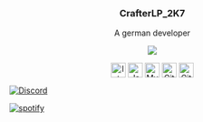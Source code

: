 
<br />
<p align="center">

  <h3 align="center">CrafterLP_2K7</h3>

  


  <p align="center">
    A german developer
    <br />
  
  

  <p align="center"> <img src="https://komarev.com/ghpvc/?username=CrafterLP2007&label=Profile%20views&color=0e75b6&style=flat" /> 

    

    
    
  <br />
    <div align="center">
  <img align="center" alt="Intellij" width="26px" src="https://cdn.iconscout.com/icon/free/png-512/intellij-idea-569199.png" />
  <img align="center" alt="Java" width="26px" src="https://upload-icon.s3.us-east-2.amazonaws.com/uploads/icons/png/378554371540553613-512.png" />
  <img align="center" alt="MySQL" width="26px" src="https://cdn-icons-png.flaticon.com/128/3161/3161158.png" />
  <img align="center" alt="Git" width="26px" src="https://upload.wikimedia.org/wikipedia/commons/thumb/3/3f/Git_icon.svg/1024px-Git_icon.svg.png" />
  <img align="center" alt="GitHub" width="26px" src="https://icon-library.com/images/github_png63.png" />
  </div>
  </p> 
</p>


[![Discord][discord-shield]][discord-url]

 

 [![spotify][spotify-shield]][spotify-url]

 

 

 

[discord-shield]: https://img.shields.io/badge/-Discord-black.svg?style=for-the-badge&logo=discord&colorB=555

[discord-url]: https://discord.zonecraft.eu





[spotify-shield]: https://img.shields.io/badge/-Spotify-black.svg?style=for-the-badge&logo=spotify&colorB=555

[spotify-url]: https://spotify.com


